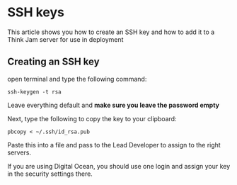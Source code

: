 <!-- TITLE: Ssh Keys -->
<!-- SUBTITLE: A quick summary of Ssh Keys -->

# SSH keys

This article shows you how to create an SSH key and how to add it to a Think Jam server for use in deployment

## Creating an SSH key

open terminal and type the following command:


```text
ssh-keygen -t rsa
```

Leave everything default and **make sure you leave the password empty**

Next, type the following to copy the key to your clipboard:

```text
pbcopy < ~/.ssh/id_rsa.pub
```


Paste this into a file and pass to the Lead Developer to assign to the right servers.

If you are using Digital Ocean, you should use one login and assign your key in the security settings there.












